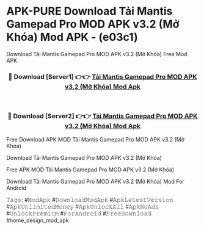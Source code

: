 # APK-PURE Download Tải Mantis Gamepad Pro MOD APK v3.2 (Mở Khóa) Mod APK - (e03c1)
Download Tải Mantis Gamepad Pro MOD APK v3.2 (Mở Khóa) Free Mod APK

<div align="center">
<h3>🔴 Download [Server1] 👉👉 <a href="https://apk-comot.site?title=Tải_Mantis_Gamepad_Pro_MOD_APK_v3.2_(Mở_Khóa)">Tải Mantis Gamepad Pro MOD APK v3.2 (Mở Khóa) Mod Apk</a></h3><br>

<h3>🔴 Download [Server2] 👉👉 <a href="https://apk-comot.site?title=Tải_Mantis_Gamepad_Pro_MOD_APK_v3.2_(Mở_Khóa)">Tải Mantis Gamepad Pro MOD APK v3.2 (Mở Khóa) Mod Apk</a></h3>
</div>


Free Download APK MOD Tải Mantis Gamepad Pro MOD APK v3.2 (Mở Khóa)

Download Tải Mantis Gamepad Pro MOD APK v3.2 (Mở Khóa) 

Free APK MOD Tải Mantis Gamepad Pro MOD APK v3.2 (Mở Khóa) 

Download Tải Mantis Gamepad Pro MOD APK v3.2 (Mở Khóa) Mod For Android

𝚃𝚊𝚐𝚜: #𝙼𝚘𝚍𝙰𝚙𝚔 #𝙳𝚘𝚠𝚗𝚕𝚘𝚊𝚍𝙼𝚘𝚍𝙰𝚙𝚔 #𝙰𝚙𝚔𝙻𝚊𝚝𝚎𝚜𝚝𝚅𝚎𝚛𝚜𝚒𝚘𝚗 #𝙰𝚙𝚔𝚄𝚗𝚕𝚒𝚖𝚒𝚝𝚎𝚍𝙼𝚘𝚗𝚎𝚢 #𝙰𝚙𝚔𝚄𝚗𝚕𝚘𝚌𝚔𝙰𝚕𝚕 #𝙰𝚙𝚔𝙽𝚘𝙰𝚍𝚜 #𝚄𝚗𝚕𝚘𝚌𝚔𝙿𝚛𝚎𝚖𝚒𝚞𝚖 #𝙵𝚘𝚛𝙰𝚗𝚍𝚛𝚘𝚒𝚍 #𝙵𝚛𝚎𝚎𝙳𝚘𝚠𝚗𝚕𝚘𝚊𝚍 #home_design_mod_apk